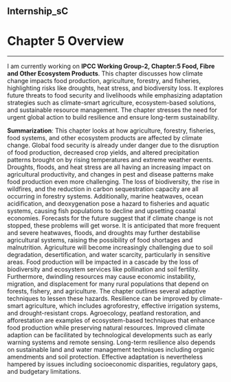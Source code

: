 ## Internship_sC

# Chapter 5 Overview
---
I am currently working on **IPCC Working Group-2, Chapter:5 Food, Fibre and Other Ecosystem Products**. This chapter discusses how climate change impacts food production, agriculture, forestry, and fisheries, highlighting risks like droughts, heat stress, and biodiversity loss. It explores future threats to food security and livelihoods while emphasizing adaptation strategies such as climate-smart agriculture, ecosystem-based solutions, and sustainable resource management. The chapter stresses the need for urgent global action to build resilience and ensure long-term sustainability.

**Summarization**: This chapter looks at how agriculture, forestry, fisheries, food systems, and other ecosystem products are affected by climate change. Global food security is already under danger due to the disruption of food production, decreased crop yields, and altered precipitation patterns brought on by rising temperatures and extreme weather events. Droughts, floods, and heat stress are all having an increasing impact on agricultural productivity, and changes in pest and disease patterns make food production even more challenging. The loss of biodiversity, the rise in wildfires, and the reduction in carbon sequestration capacity are all occurring in forestry systems. Additionally, marine heatwaves, ocean acidification, and deoxygenation pose a hazard to fisheries and aquatic systems, causing fish populations to decline and upsetting coastal economies.
Forecasts for the future suggest that if climate change is not stopped, these problems will get worse. It is anticipated that more frequent and severe heatwaves, floods, and droughts may further destabilise agricultural systems, raising the possibility of food shortages and malnutrition. Agriculture will become increasingly challenging due to soil degradation, desertification, and water scarcity, particularly in sensitive areas. Food production will be impacted in a cascade by the loss of biodiversity and ecosystem services like pollination and soil fertility. Furthermore, dwindling resources may cause economic instability, migration, and displacement for many rural populations that depend on forests, fishery, and agriculture.
The chapter outlines several adaptive techniques to lessen these hazards. Resilience can be improved by climate-smart agriculture, which includes agroforestry, effective irrigation systems, and drought-resistant crops. Agroecology, peatland restoration, and afforestation are examples of ecosystem-based techniques that enhance food production while preserving natural resources. Improved climate adaption can be facilitated by technological developments such as early warning systems and remote sensing. Long-term resilience also depends on sustainable land and water management techniques including organic amendments and soil protection. Effective adaptation is nevertheless hampered by issues including socioeconomic disparities, regulatory gaps, and budgetary limitations.
